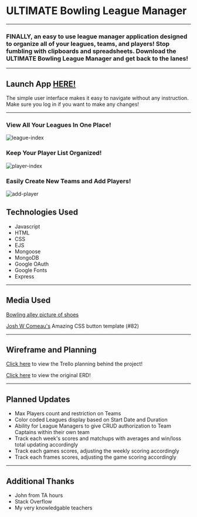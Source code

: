 # ULTIMATE Bowling League Manager
---

### FINALLY, an easy to use league manager application designed to organize all of your leagues, teams, and players! Stop fumbling with clipboards and spreadsheets. Download the ULTIMATE Bowling League Manager and get back to the lanes!

---

## Launch App [HERE!](https://tranquil-atoll-53266.herokuapp.com/leagues)

The simple user interface makes it easy to navigate without any instruction. Make sure you log in if you want to make any changes!

---
### View All Your Leagues In One Place!
![league-index](https://i.imgur.com/E7GX4us.png)

### Keep Your Player List Organized!
![player-index](https://i.imgur.com/EtKAfaB.png)

### Easily Create New Teams and Add Players!
![add-player](https://i.imgur.com/j4Nys8z.png)

## Technologies Used
- Javascript
- HTML
- CSS
- EJS
- Mongoose
- MongoDB
- Google OAuth
- Google Fonts
- Express

---

## Media Used

[Bowling alley picture of shoes](https://unsplash.com/photos/d-1FY75fh_s)

[Josh W Comeau's](https://getcssscan.com/css-buttons-examples) Amazing CSS button template (#82)

---

## Wireframe and Planning

[Click here](https://trello.com/b/hKamNz5M/bowling-league-manager) to view the Trello planning behind the project!

[Click here](https://whimsical.com/erd-QVjT6fGSPuEjB7ZjR1WB7K) to view the original ERD!

---

## Planned Updates
- Max Players count and restriction on Teams
- Color coded Leagues display based on Start Date and Duration
- Ability for League Managers to give CRUD authorization to Team Captains within their own team
- Track each week's scores and matchups with averages and win/loss total updating accordingly
- Track each games scores, adjusting the weekly scoring accordingly
- Track each frames scores, adjusting the game scoring accordingly

---

## Additional Thanks
- John from TA hours
- Stack Overflow
- My very knowledgable teachers